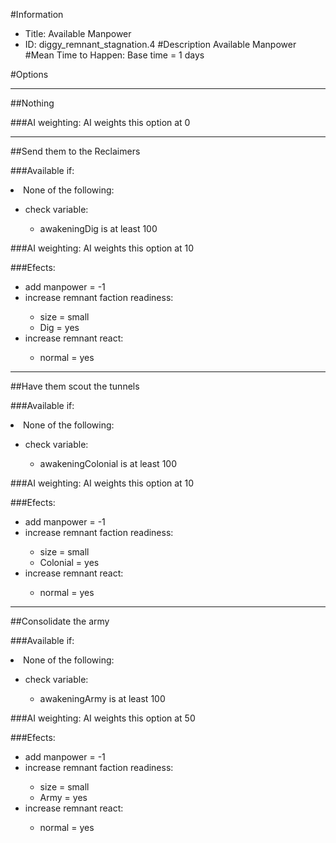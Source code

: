 #Information
 - Title: Available Manpower
 - ID: diggy_remnant_stagnation.4
#Description
Available Manpower
#Mean Time to Happen:
Base time = 1 days

#Options

___
##Nothing

###AI weighting:
AI weights this option at 0


___
##Send them to the Reclaimers

###Available if:
<li>None of the following:</li><ul><li>check variable:</li><ul><li>awakeningDig is at least 100</li></ul></ul>

###AI weighting:
AI weights this option at 10


###Efects:<ul><li>add manpower = -1</li><li>increase remnant faction readiness:</li><ul><li>size = small</li><li>Dig = yes</li></ul><li>increase remnant react:</li><ul><li>normal = yes</li></ul></ul>

___
##Have them scout the tunnels

###Available if:
<li>None of the following:</li><ul><li>check variable:</li><ul><li>awakeningColonial is at least 100</li></ul></ul>

###AI weighting:
AI weights this option at 10


###Efects:<ul><li>add manpower = -1</li><li>increase remnant faction readiness:</li><ul><li>size = small</li><li>Colonial = yes</li></ul><li>increase remnant react:</li><ul><li>normal = yes</li></ul></ul>

___
##Consolidate the army

###Available if:
<li>None of the following:</li><ul><li>check variable:</li><ul><li>awakeningArmy is at least 100</li></ul></ul>

###AI weighting:
AI weights this option at 50


###Efects:<ul><li>add manpower = -1</li><li>increase remnant faction readiness:</li><ul><li>size = small</li><li>Army = yes</li></ul><li>increase remnant react:</li><ul><li>normal = yes</li></ul></ul>

